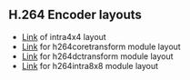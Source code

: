 ## H.264 Encoder layouts

- [Link](https://drive.google.com/file/d/1V9nf6VAd2oUlEA8DHI85iyZb9M35Oa-T/view?usp=sharing) of intra4x4 layout
- [Link](https://drive.google.com/file/d/1he5Roh5ERcLis4QerYsgeVP-4ApTXdNC/view?usp=sharing) for h264coretransform module layout 
- [Link](https://drive.google.com/file/d/1UMQkovQgyYG5BUK54jrpjSK37CqtFvqd/view?usp=sharing) for h264dctransform module layout 
- [Link](https://drive.google.com/file/d/1GOLvlCPgds-Oh3IyHxH_Vlh5jol_mq12/view?usp=sharing) for h264intra8x8 module layout